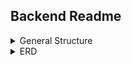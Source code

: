 ## Backend Readme

<details>
    <summary> General Structure</summary>
    <ul style="list-style-type:none;">
        <li>
            <details>
                <summary> config</summary>
                <ul style="list-style-type:none;">
                    <li>db.js</li>
                    <li>blank.env</li>
                </ul>
            </details>
        </li>
        <li>
            <details>
                <summary>controllers</summary>
                <ul style="list-style-type:none;">
                    <li>
                        <details>
                            <summary>v1</summary>
                            <ul style="list-style-type:none;">
                                <li>auth.js</li>
                                <li>campgrounds.js</li>
                                <li>users.js</li>
                            </ul>
                        </details>
                    </li>
                </ul>
            </details>
        </li>
        <li>
            <details>
                <summary>middleware</summary>
                <ul style="list-style-type:none;">
                    <li>async.js</li>
                    <li>auth.js</li>
                    <li>error.js</li>
                    <li>generalQuery.js</li>
                    <li>xssCleanIn.js</li>
                </ul>
            </details>
        </li>
        <li>
            <details>
                <summary>models</summary>
                <ul style="list-style-type:none;">
                    <li>
                        <details>
                            <summary>__tests__</summary>
                            <ul style="list-style-type:none;">
                                <li>State.test.js</li>
                                <li></li>
                            </ul>
                        </details>
                    </li>
                    <li>Campground.js</li>
                    <li>Parks.js</li>
                    <li>Photo.js</li>
                    <li>State.js</li>
                    <li>User.js</li>
                </ul>
            </details>
        </li>
        <li>
            <details>
                <summary>public</summary>
                <ul style="list-style-type:none;">
                    <li>
                        <details>
                            <summary>uploads</summary>
                            <ul style="list-style-type:none;">
                                <li>photo-camp-no-photo.jpg</li>
                                <li>photo-user-no-photo.jpg</li>
                            </ul>
                        </details>
                    </li>
                </ul>
            </details>
        </li>
        <li>
            <details>
                <summary>routes</summary>
                <ul style="list-style-type:none;">
                    <li>
                        <details>
                            <summary>v1</summary>
                            <ul style="list-style-type:none;">
                                <li>auth.js</li>
                                <li>campground.js</li>
                                <li>users.js</li>
                            </ul>
                        </details>
                    </li>
                </ul>
            </details>
        </li>
        <li>
            <details>
                <summary>utils</summary>
                <ul style="list-style-type:none;">
                    <li>ErrorResponse.js</li>
                    <li>geocoder.js</li>
                    <li>sendEmail.js</li>
                </ul>
            </details>
        </li>
        <li>.babelrc</li>
        <li>app.js</li>
        <li>app.test.js</li>
        <li>server.js</li>
    </ul>
</details>

<details>
<summary> ERD</summary>

The image below represents the structure of data as received by a user.
![Received Data ERD](../../git_img/erd-received-data.png)

</details>
